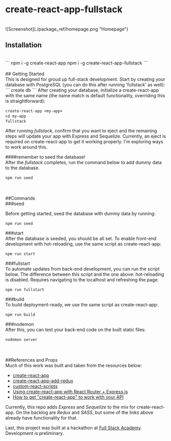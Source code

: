 # create-react-app-fullstack
<br/>
![Screenshot](./package_ref/homepage.png "Homepage")

## Installation
<br/>
```
npm i -g create-react-app
npm i -g create-react-app-fullstack
```
<br/><br/>
## Getting Started
<br/>
This is designed for groud up full-stack development. Start by creating your database with PostgreSQL (you can do this after running 'fullstack' as well):
```
create db <my-app>
```
After creating your database, initialize a create-react-app with the same name (the name match is default functionality, overriding this is straightforward):

```
create-react-app <my-app>
cd my-app
fullstack
```

After running *fullstack*, confirm that you want to eject and the remaining steps will update your app with Express and Sequelize. Currently, an eject is required on create-react-app to get it working properly. I'm exploring ways to work around this.

####remember to seed the database!
<br/>
After the *fullstack* completes, run the command below to add dummy data to the database.
```
npm run seed
```
<br/><br/>
##Commands
<br/>
###seed

Before getting started, seed the database with dummy data by running:
```
npm run seed
```
###start
<br/>
After the database is seeded, you should be all set. To enable front-end development with hot-reloading, use the same script as create-react-app:
```
npm run start
```
###fullstart
<br/>
To automate updates from back-end development, you can run the script below. The difference between this script and the one above: hot-reloading is disabled. Requires navigating to the localhost and refreshing the page.
```
npm run fullstart
```
###build
<br/>
To build deployment-ready, we use the same script as create-react-app:
```
npm run build
```
###nodemon
<br/>
After this, you can test your back-end code on the built static files:
```
nodemon server
```
<br/><br/>
##References and Props
<br/>
Much of this work was built and taken from the resources below:
* [create-react-app](https://www.npmjs.com/package/create-react-app)
* [create-react-app-add-redux](https://www.npmjs.com/package/create-react-app-add-redux)
* [custom-react-scripts](https://www.npmjs.com/package/custom-react-scripts)
* [Using create-react-app with React Router + Express.js]()
* [How to get "create-react-app" to work with your API]()

Currently, this repo adds *Express* and *Sequelize* to the mix for create-react-app. On the backlog are *Redux* and *SASS*, but some of the links above already have functionality for that.

Last, this project was built at a hackathon at [Full Stack Academy](https://www.fullstackacademy.com/). Development is preliminary.
